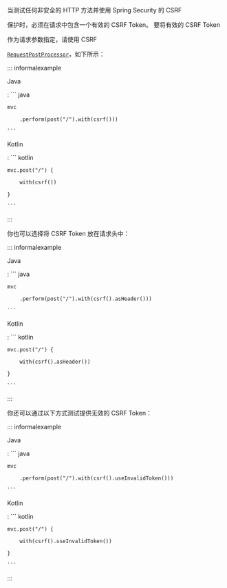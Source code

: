 当测试任何非安全的 HTTP 方法并使用 Spring Security 的 CSRF
保护时，必须在请求中包含一个有效的 CSRF Token。 要将有效的 CSRF Token
作为请求参数指定，请使用 CSRF
[`RequestPostProcessor`](servlet/test/mockmvc/request-post-processors.xml)，如下所示：

::: informalexample

Java

:   ``` java
    mvc
        .perform(post("/").with(csrf()))
    ```

Kotlin

:   ``` kotlin
    mvc.post("/") {
        with(csrf())
    }
    ```
:::

你也可以选择将 CSRF Token 放在请求头中：

::: informalexample

Java

:   ``` java
    mvc
        .perform(post("/").with(csrf().asHeader()))
    ```

Kotlin

:   ``` kotlin
    mvc.post("/") {
        with(csrf().asHeader())
    }
    ```
:::

你还可以通过以下方式测试提供无效的 CSRF Token：

::: informalexample

Java

:   ``` java
    mvc
        .perform(post("/").with(csrf().useInvalidToken()))
    ```

Kotlin

:   ``` kotlin
    mvc.post("/") {
        with(csrf().useInvalidToken())
    }
    ```
:::
